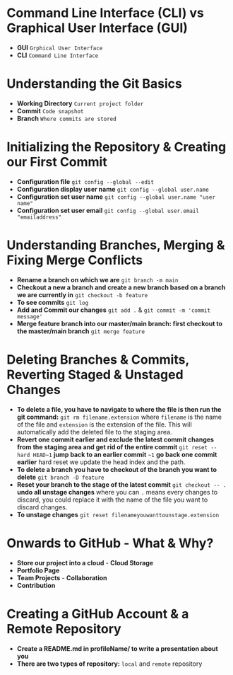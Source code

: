 # Command Line Interface (CLI) vs Graphical User Interface (GUI)
- **GUI** `Grphical User Interface`
- **CLI** `Command Line Interface`
# Understanding the Git Basics
- **Working Directory** `Current project folder`
- **Commit** `Code snapshot`
- **Branch** `Where commits are stored`
# Initializing the Repository & Creating our First Commit
- **Configuration file** `git config --global --edit`
- **Configuration display user name** `git config --global user.name`
- **Configuration set user name** `git config --global user.name "user name"`
- **Configuration set user email** `git config --global user.email "emailaddress"`
# Understanding Branches, Merging & Fixing Merge Conflicts
- **Rename a branch on which we are** `git branch -m main`
- **Checkout a new a branch and create a new branch based on a branch we are currently in** `git checkout -b feature`
- **To see commits** `git log`
- **Add and Commit our changes** `git add .` & `git commit -m 'commit message'`
- **Merge feature branch into our master/main branch: first checkout to the master/main branch** `git merge feature`
# Deleting Branches & Commits, Reverting Staged & Unstaged Changes
- **To delete a file, you have to navigate to where the file is then run the git command:** `git rm filename.extension` where `filename` is the name of the file and `extension` is the extension of the file. This will automatically add the deleted file to the staging area.
- **Revert one commit earlier and exclude the latest commit changes from the staging area and get rid of the entire commit** `git reset --hard HEAD~1` **jump back to an earlier commit** `~1` **go back one commit earlier** hard reset we update the head index and the path.
- **To delete a branch you have to checkout of the branch you want to delete** `git branch -D feature`
- **Reset your branch to the stage of the latest commit** `git checkout -- .` **undo all unstage changes** where you can `.` means every changes to discard, you could replace it with the name of the file you want to discard changes.
- **To unstage changes** `git reset filenameyouwanttounstage.extension`
# Onwards to GitHub - What & Why?
- **Store our project into a cloud** - **Cloud Storage**
- **Portfolio Page**
- **Team Projects** - **Collaboration**
- **Contribution**
# Creating a GitHub Account & a Remote Repository
- **Create a README.md in profileName/ to write a presentation about you**
- **There are two types of repository:** `local` and `remote` repository